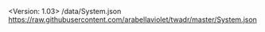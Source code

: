 
<Version: 1.03>
/data/System.json https://raw.githubusercontent.com/arabellaviolet/twadr/master/System.json
<End of Version>
